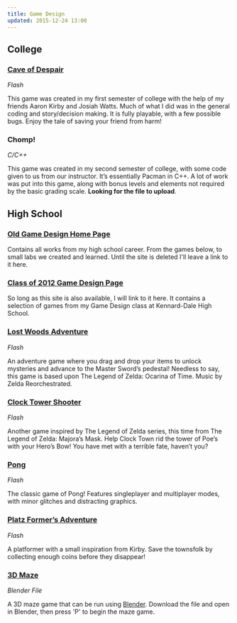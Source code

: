```yaml
---
title: Game Design
updated: 2015-12-24 13:00
---
```


## College

### [Cave of Despair](../../assets/Cave_of_Despair_Game_rhammett.swf) 
<em>Flash</em>

This game was created in my first semester of college with the help of my friends Aaron Kirby and Josiah Watts. Much of what I did was in the general coding and story/decision making. It is fully playable, with a few possible bugs. Enjoy the tale of saving your friend from harm!

### Chomp!
<em>C/C++</em>

This game was created in my second semester of college, with some code given to us from our instructor. It’s essentially Pacman in C++. A lot of work was put into this game, along with bonus levels and elements not required by the basic grading scale. <b>Looking for the file to upload</b>.

<div class="divider"></div>

## High School

### [Old Game Design Home Page](http://larke12.netii.net/index.html)

Contains all works from my high school career. From the games below, to small labs we created and learned. Until the site is deleted I'll leave a link to it here.

### [Class of 2012 Game Design Page](http://www.kdgamedesign.info/class_of2012.html)

So long as this site is also available, I will link to it here. It contains a selection of games from my Game Design class at Kennard-Dale High School.

### [Lost Woods Adventure](../../assets/advent_lost.swf)
<em>Flash</em>

An adventure game where you drag and drop your items to unlock mysteries and advance to the Master Sword’s pedestal! Needless to say, this game is based upon The Legend of Zelda: Ocarina of Time. Music by Zelda Reorchestrated.

### [Clock Tower Shooter](../../assets/shot.swf)
<em>Flash</em>

Another game inspired by The Legend of Zelda series, this time from The Legend of Zelda: Majora’s Mask. Help Clock Town rid the tower of Poe’s with your Hero’s Bow! You have met with a terrible fate, haven’t you?

### [Pong](../../assets/ponga.swf)
<em>Flash</em>

The classic game of Pong! Features singleplayer and multiplayer modes, with minor glitches and distracting graphics.

### [Platz Former’s Adventure](../../assets/platform_fix.swf)
<em>Flash</em>

A platformer with a small inspiration from Kirby. Save the townsfolk by collecting enough coins before they disappear!

### [3D Maze](../../assets/maze_game.blend)
<em>Blender File</em>

A 3D maze game that can be run using <a href="http://www.blender.org/" target="_blank">Blender</a>. Download the file and open in Blender, then press 'P' to begin the maze game.
